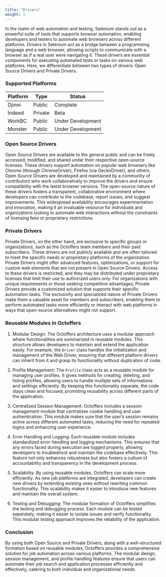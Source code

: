 ```yaml
---
title: "Drivers"
weight: 1
---
```


In the realm of web automation and testing, Selenium stands out as a powerful suite of tools that supports browser automation,
enabling developers and testers to automate web browsers across different platforms. Drivers in Selenium act as a bridge between
a programming language and a web browser, allowing scripts to communicate with a browser as if a real user 
were navigating it. These drivers are essential components for executing automated tests or tasks on various web platforms. 
Here, we differentiate between two types of drivers: Open Source Drivers and Private Drivers.

### Supported Platforms

| Platform | Type    | Status            |
|----------|---------|-------------------|
| Djinni   | Public  | Complete          |
| Indeed   | Private | Beta              |
| WorkBC   | Public  | Under Development |
| Monster  | Public  | Under Development |

### Open Source Drivers

Open Source Drivers are available to the general public and can be freely accessed, modified, and shared under 
their respective open-source licenses. These drivers support automation on popular web browsers like Chrome (through ChromeDriver), Firefox 
(via GeckoDriver), and others. Open Source Drivers are developed and maintained by a community of contributors who 
work collaboratively to improve the drivers and ensure compatibility with the latest browser versions. The open-source nature of these 
drivers fosters a transparent, collaborative environment where developers can contribute to the codebase, report issues, and suggest 
improvements. This widespread availability encourages experimentation and innovation, making it an invaluable resource for individuals and organizations looking 
to automate web interactions without the constraints of licensing fees or proprietary restrictions.

### Private Drivers

Private Drivers, on the other hand, are exclusive to specific groups or organizations, such as the Octoffers team members and their paid subscribers. These drivers are not publicly available and are often tailored to meet the 
specific needs or proprietary platforms of the organization. Private Drivers might offer advanced features, optimizations, or support 
for custom web elements that are not present in Open Source Drivers. Access to these drivers is restricted, 
and they may be distributed under proprietary licenses that limit their use to authorized users only. For organizations with 
unique requirements or those seeking competitive advantages, Private Drivers provide a customized solution that supports their specific automation tasks.
The exclusivity and specialized nature of Private Drivers make them a valuable asset for members and subscribers, enabling them 
to perform automated tasks more efficiently or interact with web platforms in ways that open-source alternatives might not support.


### Reusable Modules in Octoffers

1. Modular Design: The Octoffers architecture uses a modular approach where functionalities are summarized in reusable modules. This structure allows developers to maintain and extend the application easily. For example, the `Driver` class handles the initialization and management of the Web Driver, ensuring that different platform drivers can inherit from it and grasp its functionality without duplication of code.

2. Profile Management: The `Profile` class acts as a reusable module for managing user profiles. It gives methods for creating, deleting, and listing profiles, allowing users to handle multiple sets of informations and settings efficiently. By keeping this functionality separate, the code stays clean and focused, promoting reusability across different parts of the application.

3. Centralized Session Management: Octoffers includes a session management module that centralizes cookie handling and user authentication. This module makes sure that the user’s session remains active across different automated tasks, reducing the need for repeated logins and enhancing user experience.

4. Error Handling and Logging: Each reusable module includes standardized error handling and logging mechanisms. This ensures that any errors faced during execution are logged properly, allowing developers to troubleshoot and maintain the codebase effectively. This feature not only enhances robustness but also fosters a culture of accountability and transparency in the development process.

5. Scalability: By using reusable modules, Octoffers can scale more efficiently. As new job platforms are integrated, developers can create new drivers by extending existing ones without rewriting common functionality. This scalability makes it easier to introduce new features and maintain the overall system.

6. Testing and Debugging: The modular formation of Octoffers simplifies the testing and debugging process. Each module can be tested seperately, making it easier to isolate issues and verify functionality. This modular testing approach improves the reliability of the application.

### Conclusion

By using both Open Source and Private Drivers, along with a well-structured formation based on reusable modules, Octoffers provides a comprehensive solution for job automation across various platforms. The modular design, session management, and profile handling features ensure that users can automate their job search and application processes efficiently and effectively, catering to both individual and organizational needs.
